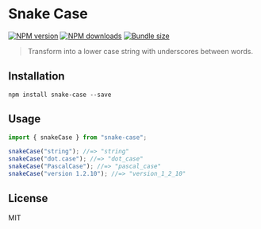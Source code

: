 # Snake Case

[![NPM version][npm-image]][npm-url]
[![NPM downloads][downloads-image]][downloads-url]
[![Bundle size][bundlephobia-image]][bundlephobia-url]

> Transform into a lower case string with underscores between words.

## Installation

```
npm install snake-case --save
```

## Usage

```js
import { snakeCase } from "snake-case";

snakeCase("string"); //=> "string"
snakeCase("dot.case"); //=> "dot_case"
snakeCase("PascalCase"); //=> "pascal_case"
snakeCase("version 1.2.10"); //=> "version_1_2_10"
```

## License

MIT

[npm-image]: https://img.shields.io/npm/v/snake-case.svg?style=flat
[npm-url]: https://npmjs.org/package/snake-case
[downloads-image]: https://img.shields.io/npm/dm/snake-case.svg?style=flat
[downloads-url]: https://npmjs.org/package/snake-case
[bundlephobia-image]: https://img.shields.io/bundlephobia/minzip/snake-case.svg
[bundlephobia-url]: https://bundlephobia.com/result?p=snake-case
